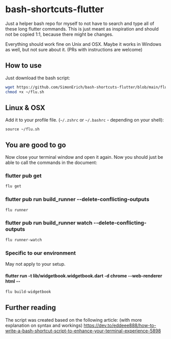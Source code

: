 # bash-shortcuts-flutter

Just a helper bash repo for myself to not have to search and type all of these long flutter commands. 
This is just meant as inspiration and should not be copied 1:1, because there might be changes.

Everything should work fine on Unix and OSX. Maybe it works in Windows as well, but not sure about it.
(PRs with instructions are welcome)

## How to use

Just download the bash script:

```bash
wget https://github.com/SimonErich/bash-shortcuts-flutter/blob/main/flu.sh ~/flu.sh
chmod +x ~/flu.sh
```

## Linux & OSX

Add it to your profile file. (`~/.zshrc` or `~/.bashrc` - depending on your shell):

```
source ~/flu.sh
```

## You are good to go

Now close your terminal window and open it again.
Now you should just be able to call the commands in the document:

### flutter pub get
```bash
flu get
```

### flutter pub run build_runner --delete-conflicting-outputs
```bash
flu runner
```

### flutter pub run build_runner watch --delete-conflicting-outputs
```bash
flu runner-watch
```

### Specific to our environment

May not apply to your setup.

#### flutter run  -t lib/widgetbook.widgetbook.dart -d chrome --web-renderer html --
```bash
flu build-widgetbook
```

## Further reading

The script was created based on the following article: (with more explanation on syntax and workings)
https://dev.to/eddeee888/how-to-write-a-bash-shortcut-script-to-enhance-your-terminal-experience-5898
